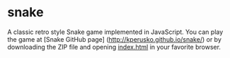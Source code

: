 snake
=====

A classic retro style Snake game implemented in JavaScript. You can play the game at [Snake GitHub page] (http://kperusko.github.io/snake/) or by downloading the ZIP file and opening [index.html](https://github.com/kperusko/snake/blob/master/index.html) in your favorite browser.
